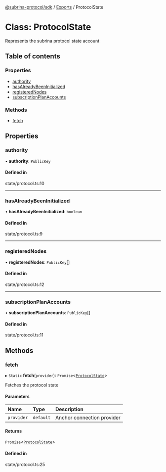 [@subrina-protocol/sdk](../README.md) / [Exports](../modules.md) / ProtocolState

# Class: ProtocolState

Represents the subrina protocol state account

## Table of contents

### Properties

- [authority](ProtocolState.md#authority)
- [hasAlreadyBeenInitialized](ProtocolState.md#hasalreadybeeninitialized)
- [registeredNodes](ProtocolState.md#registerednodes)
- [subscriptionPlanAccounts](ProtocolState.md#subscriptionplanaccounts)

### Methods

- [fetch](ProtocolState.md#fetch)

## Properties

### authority

• **authority**: `PublicKey`

#### Defined in

state/protocol.ts:10

___

### hasAlreadyBeenInitialized

• **hasAlreadyBeenInitialized**: `boolean`

#### Defined in

state/protocol.ts:9

___

### registeredNodes

• **registeredNodes**: `PublicKey`[]

#### Defined in

state/protocol.ts:12

___

### subscriptionPlanAccounts

• **subscriptionPlanAccounts**: `PublicKey`[]

#### Defined in

state/protocol.ts:11

## Methods

### fetch

▸ `Static` **fetch**(`provider`): `Promise`<[`ProtocolState`](ProtocolState.md)\>

Fetches the protocol state

#### Parameters

| Name | Type | Description |
| :------ | :------ | :------ |
| `provider` | `default` | Anchor connection provider |

#### Returns

`Promise`<[`ProtocolState`](ProtocolState.md)\>

#### Defined in

state/protocol.ts:25
